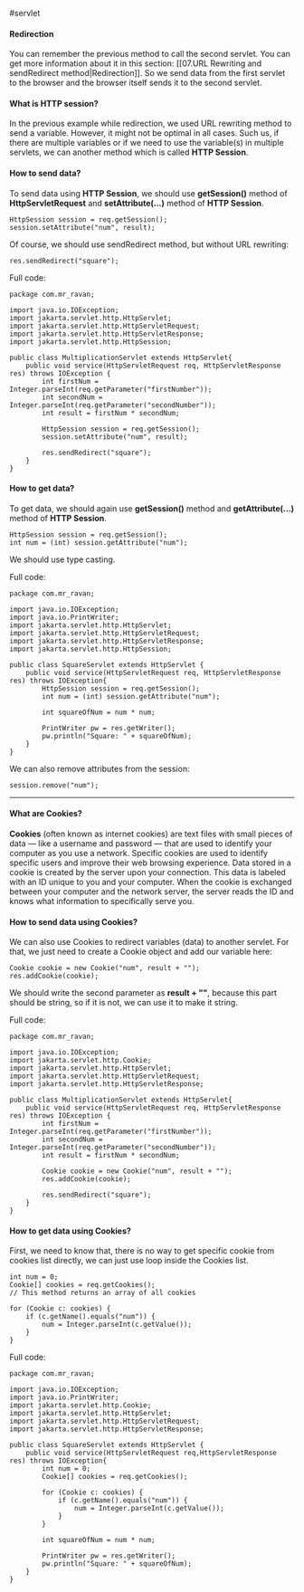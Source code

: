 #servlet 

#### Redirection
You can remember the previous method to call the second servlet. You can get more information about it in this section: [[07.URL Rewriting and sendRedirect method|Redirection]].
So we send data from the first servlet to the browser and the browser itself sends it to the second servlet.

#### What is HTTP session?
In the previous example while redirection, we used URL rewriting method to send a variable. However, it might not be optimal in all cases. Such us, if there are multiple variables or if we need to use the variable(s) in multiple servlets, we can another method which is called **HTTP Session**.


#### How to send data?
To send data using **HTTP Session**, we should use **getSession()** method of **HttpServletRequest** and **setAttribute(...)**  method of **HTTP Session**. 

	HttpSession session = req.getSession();
	session.setAttribute("num", result);
	
Of course, we should use sendRedirect method, but without URL rewriting:

	res.sendRedirect("square");

Full code:

	package com.mr_ravan;
	
	import java.io.IOException;
	import jakarta.servlet.http.HttpServlet;
	import jakarta.servlet.http.HttpServletRequest;
	import jakarta.servlet.http.HttpServletResponse;
	import jakarta.servlet.http.HttpSession;
	
	public class MultiplicationServlet extends HttpServlet{
		public void service(HttpServletRequest req, HttpServletResponse res) throws IOException {
			int firstNum = Integer.parseInt(req.getParameter("firstNumber"));
			int secondNum = Integer.parseInt(req.getParameter("secondNumber"));
			int result = firstNum * secondNum;
			
			HttpSession session = req.getSession();
			session.setAttribute("num", result);
			
			res.sendRedirect("square");
		}
	}
#### How to get data?
To get data, we should again use **getSession()** method and **getAttribute(...)**  method of **HTTP Session**. 

	HttpSession session = req.getSession();
	int num = (int) session.getAttribute("num");

We should use type casting.


Full code:

	package com.mr_ravan;

	import java.io.IOException;
	import java.io.PrintWriter;
	import jakarta.servlet.http.HttpServlet;
	import jakarta.servlet.http.HttpServletRequest;
	import jakarta.servlet.http.HttpServletResponse;
	import jakarta.servlet.http.HttpSession;
	
	public class SquareServlet extends HttpServlet {
		public void service(HttpServletRequest req, HttpServletResponse res) throws IOException{
			HttpSession session = req.getSession();
			int num = (int) session.getAttribute("num");
			
			int squareOfNum = num * num;
			
			PrintWriter pw = res.getWriter();
			pw.println("Square: " + squareOfNum);
		}
	}

We can also remove attributes from the session:

	session.remove("num");

----

#### What are Cookies?

**Cookies** (often known as internet cookies) are text files with small pieces of data — like a username and password — that are used to identify your computer as you use a network. Specific cookies are used to identify specific users and improve their web browsing experience. Data stored in a cookie is created by the server upon your connection. This data is labeled with an ID unique to you and your computer. When the cookie is exchanged between your computer and the network server, the server reads the ID and knows what information to specifically serve you.

#### How to send data using Cookies?
We can also use Cookies to redirect variables (data) to another servlet. For that, we just need to create a Cookie object and add our variable here:

	Cookie cookie = new Cookie("num", result + "");
	res.addCookie(cookie);

We should write the second parameter as **result + ""**, because this part should be string, so if it is not, we can use it to make it string.

Full code:

	package com.mr_ravan;
	
	import java.io.IOException;
	import jakarta.servlet.http.Cookie;
	import jakarta.servlet.http.HttpServlet;
	import jakarta.servlet.http.HttpServletRequest;
	import jakarta.servlet.http.HttpServletResponse;

	public class MultiplicationServlet extends HttpServlet{
		public void service(HttpServletRequest req, HttpServletResponse res) throws IOException {
			int firstNum = Integer.parseInt(req.getParameter("firstNumber"));
			int secondNum = Integer.parseInt(req.getParameter("secondNumber"));
			int result = firstNum * secondNum;
			
			Cookie cookie = new Cookie("num", result + "");
			res.addCookie(cookie);
			
			res.sendRedirect("square");
		}
	}
#### How to get data using Cookies?
First, we need to know that, there is no way to get specific cookie from cookies list directly, we can just  use loop inside the Cookies list.

	int num = 0;
	Cookie[] cookies = req.getCookies();
	// This method returns an array of all cookies
	
	for (Cookie c: cookies) {
		if (c.getName().equals("num")) {
			num = Integer.parseInt(c.getValue());
		}
	}


Full code:

	package com.mr_ravan;
	
	import java.io.IOException;
	import java.io.PrintWriter;
	import jakarta.servlet.http.Cookie;
	import jakarta.servlet.http.HttpServlet;
	import jakarta.servlet.http.HttpServletRequest;
	import jakarta.servlet.http.HttpServletResponse;
	
	public class SquareServlet extends HttpServlet {
		public void service(HttpServletRequest req,HttpServletResponse res) throws IOException{
			int num = 0;
			Cookie[] cookies = req.getCookies();
			
			for (Cookie c: cookies) {
				if (c.getName().equals("num")) {
					num = Integer.parseInt(c.getValue());
				}
			}
			
			int squareOfNum = num * num;
			
			PrintWriter pw = res.getWriter();
			pw.println("Square: " + squareOfNum);
		}
	}